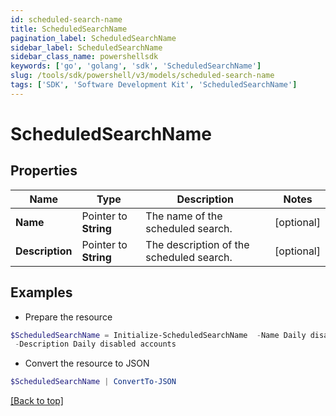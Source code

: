 ```yaml
---
id: scheduled-search-name
title: ScheduledSearchName
pagination_label: ScheduledSearchName
sidebar_label: ScheduledSearchName
sidebar_class_name: powershellsdk
keywords: ['go', 'golang', 'sdk', 'ScheduledSearchName'] 
slug: /tools/sdk/powershell/v3/models/scheduled-search-name
tags: ['SDK', 'Software Development Kit', 'ScheduledSearchName']
---
```



# ScheduledSearchName

## Properties

Name | Type | Description | Notes
------------ | ------------- | ------------- | -------------
**Name** |  Pointer to **String** | The name of the scheduled search.  | [optional] 
**Description** |  Pointer to **String** | The description of the scheduled search.  | [optional] 

## Examples

- Prepare the resource
```powershell
$ScheduledSearchName = Initialize-ScheduledSearchName  -Name Daily disabled accounts `
 -Description Daily disabled accounts
```

- Convert the resource to JSON
```powershell
$ScheduledSearchName | ConvertTo-JSON
```


[[Back to top]](#) 

